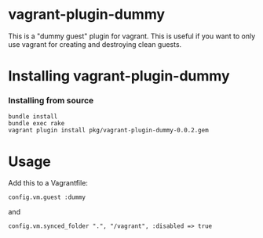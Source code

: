 vagrant-plugin-dummy
==========================

This is a "dummy guest" plugin for vagrant. This is useful if you want to only
use vagrant for creating and destroying clean guests.

Installing vagrant-plugin-dummy
==========================

### Installing from source

```
bundle install
bundle exec rake
vagrant plugin install pkg/vagrant-plugin-dummy-0.0.2.gem
```

Usage
==========================

Add this to a Vagrantfile:

```
config.vm.guest :dummy
```

and

```
config.vm.synced_folder ".", "/vagrant", :disabled => true
```
